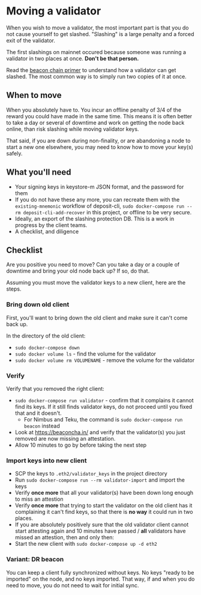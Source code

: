 # Moving a validator

When you wish to move a validator, the most important part is that you do not
cause yourself to get slashed. "Slashing" is a large penalty and a forced
exit of the validator.

The first slashings on mainnet occured because someone was running a validator in
two places at once. **Don't be that person.**

Read the [beacon chain primer](https://ethos.dev/beacon-chain/) to understand how
a validator can get slashed. The most common way is to simply run two copies of it
at once.

## When to move

When you absolutely have to. You incur an offline penalty of 3/4 of the reward
you could have made in the same time. This means it is often better to take a day
or several of downtime and work on getting the node back online, than risk
slashing while moving validator keys. 

That said, if you are down during non-finality, or are abandoning a node to start
a new one elsewhere, you may need to know how to move your key(s) safely.

## What you'll need

* Your signing keys in keystore-m JSON format, and the password for them
* If you do not have these any more, you can recreate them with the `existing-mnemonic`
  workflow of deposit-cli, `sudo docker-compose run --rm deposit-cli-add-recover` in
  this project, or offline to be very secure.
* Ideally, an export of the slashing protection DB. This is a work in progress by
  the client teams.
* A checklist, and diligence

## Checklist

Are you positive you need to move? Can you take a day or a couple of downtime and bring
your old node back up? If so, do that.

Assuming you must move the validator keys to a new client, here are the steps.

### Bring down old client

First, you'll want to bring down the old client and make sure it can't come back up.

In the directory of the old client:

* `sudo docker-compose down`
* `sudo docker volume ls` - find the volume for the validator
* `sudo docker volume rm VOLUMENAME` - remove the volume for the validator

### Verify

Verify that you removed the right client:

* `sudo docker-compose run validator` - confirm that it complains it cannot find its keys. If it still
  finds validator keys, do not proceed until you fixed that and it doesn't.
  * For Nimbus and Teku, the command is `sudo docker-compose run beacon` instead
* Look at https://beaconcha.in/ and verify that the validator(s) you just removed are now
  missing an attestation.
* Allow 10 minutes to go by before taking the next step

### Import keys into new client

* SCP the keys to `.eth2/validator_keys` in the project directory
* Run `sudo docker-compose run --rm validator-import` and import the keys
* Verify **once more** that all your validator(s) have been down long
  enough to miss an attestion
* Verify **once more** that trying to start the validator on the old client
  has it complaining it can't find keys, so that there is **no way** it
  could run in two places.
* If you are absolutely positively sure that the old validator client cannot
  start attesting again and 10 minutes have passed / **all** validators
  have missed an attestion, then and only then:
* Start the new client with `sudo docker-compose up -d eth2`

### Variant: DR beacon

You can keep a client fully synchronized without keys. No keys "ready
to be imported" on the node, and no keys imported. That way, if and
when you do need to move, you do not need to wait for initial sync.
